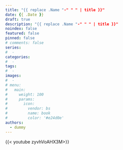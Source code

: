 ```yaml
---
title: "{{ replace .Name "-" " " | title }}"
date: {{ .Date }}
draft: true
description: "{{ replace .Name "-" " " | title }}"
noindex: false
featured: false
pinned: false
# comments: false
series:
#  - 
categories:
#  - 
tags:
#  - 
images:
#  - 
# menu:
#   main:
#     weight: 100
#     params:
#       icon:
#         vendor: bs
#         name: book
#         color: '#e24d0e'
authors:
  - dummy
---
```


{{< youtube zyvhVoAHX3M>}}

